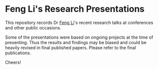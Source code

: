 # Feng Li's Research Presentations

This repository records Dr [Feng Li](http://feng.li/)'s recent research talks at conferences and other public occasions.

Some of the presentations were based on ongoing projects at the time of presenting. Thus the results and findings may be biased and could be heavily revised in final published papers. Please refer to the final publications.

Cheers!